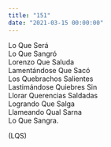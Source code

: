 ```yaml
---
title: "151"
date: "2021-03-15 00:00:00"
---
```


Lo Que Será\
Lo Que Sangró\
Lorenzo Que Saluda\
Lamentándose Que Sacó\
Los Quebrachos Salientes\
Lastimándose Quiebres Sin\
Llorar Querencias Saldadas\
Logrando Que Salga\
Llameando Qual Sarna\
Lo Que Sangra.

(LQS)
